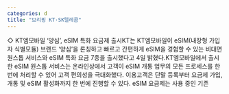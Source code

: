 ```yaml
---
categories: d
title: "브리핑 KT·SK텔레콤"
---
```

◇ KT엠모바일 ‘양심’, eSIM 특화 요금제 출시KT는 KT엠모바일이 eSIM(내장형 가입자 식별모듈) 브랜드 ‘양심’을 론칭하고 빠르고 간편하게 eSIM을 경험할 수 있는 비대면 원스톱 서비스와 eSIM 특화 요금 7종을 출시했다고 4일 밝혔다.KT엠모바일에서 출시한 eSIM 원스톱 서비스는 온라인상에서 고객이 eSIM 개통 업무의 모든 프로세스를 한 번에 처리할 수 있어 고객 편의성을 극대화했다. 이용고객은 단말 등록부터 요금제 가입, 개통 및 eSIM 활성화까지 한 번에 진행할 수 있다. eSIM 요금제는 사용 중인 기존